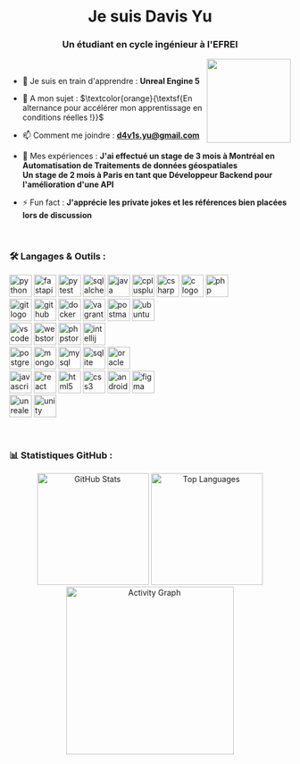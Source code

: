<h1 align="center">Je suis Davis Yu</h1>
<h3 align="center">Un étudiant en cycle ingénieur à l'EFREI</h3>
<img align="right" height="150" src="https://media1.tenor.com/m/Z67_jUyzvicAAAAd/bocchi-the-rock-futari-gotoh.gif"  />
&nbsp;

- 🌱 Je suis en train d'apprendre : **Unreal Engine 5** 

- 💬 A mon sujet : $\textcolor{orange}{\textsf{En alternance pour accélérer mon apprentissage en conditions réelles !}}$ 

- 📫 Comment me joindre : **d4v1s.yu@gmail.com**

- 📄 Mes expériences : **J'ai effectué un stage de 3 mois à Montréal en Automatisation de Traitements de données géospatiales**  
**Un stage de 2 mois à Paris en tant que Développeur Backend pour l'amélioration d'une API**

- ⚡ Fun fact : **J'apprécie les private jokes et les références bien placées lors de discussion**

&nbsp;

<h3 align="left">🛠️ Langages & Outils :</h3>
<div align="left"> 
  <img src="https://cdn.jsdelivr.net/gh/devicons/devicon/icons/python/python-original.svg" height="40" alt="python logo" /> 
  <img src="https://cdn.jsdelivr.net/gh/devicons/devicon/icons/fastapi/fastapi-original.svg" height="40" alt="fastapi logo" /> 
  <img src="https://cdn.jsdelivr.net/gh/devicons/devicon/icons/pytest/pytest-original.svg" height="40" alt="pytest logo" /> 
  <img src="https://cdn.jsdelivr.net/gh/devicons/devicon/icons/sqlalchemy/sqlalchemy-original.svg" height="40" alt="sqlalchemy logo" /> 
  <img src="https://cdn.jsdelivr.net/gh/devicons/devicon/icons/java/java-original.svg" height="40" alt="java logo" /> 
  <img src="https://cdn.jsdelivr.net/gh/devicons/devicon/icons/cplusplus/cplusplus-original.svg" height="40" alt="cplusplus logo" /> 
  <img src="https://cdn.jsdelivr.net/gh/devicons/devicon/icons/csharp/csharp-original.svg" height="40" alt="csharp logo" /> 
  <img src="https://cdn.jsdelivr.net/gh/devicons/devicon/icons/c/c-original.svg" height="40" alt="c logo" />
  <img src="https://cdn.jsdelivr.net/gh/devicons/devicon/icons/php/php-original.svg" height="40" alt="php logo" /> 
</div>

<div align="left">
  <img src="https://cdn.jsdelivr.net/gh/devicons/devicon/icons/git/git-original.svg" height="40" alt="git logo" />
  <img src="https://cdn.jsdelivr.net/gh/devicons/devicon/icons/github/github-original.svg" height="40" alt="github logo" />
  <img src="https://cdn.jsdelivr.net/gh/devicons/devicon/icons/docker/docker-original.svg" height="40" alt="docker logo" />
  <img src="https://cdn.jsdelivr.net/gh/devicons/devicon/icons/vagrant/vagrant-original.svg" height="40" alt="vagrant logo" />
  <img src="https://cdn.simpleicons.org/postman/FF6C37" height="40" alt="postman logo" />
  <img src="https://cdn.simpleicons.org/ubuntu/E95420" height="40" alt="ubuntu logo" />
</div>

<div align="left">
  <img src="https://cdn.jsdelivr.net/gh/devicons/devicon/icons/vscode/vscode-original.svg" height="40" alt="vscode logo" />
  <img src="https://cdn.jsdelivr.net/gh/devicons/devicon/icons/webstorm/webstorm-original.svg" height="40" alt="webstorm logo" />
  <img src="https://cdn.jsdelivr.net/gh/devicons/devicon/icons/phpstorm/phpstorm-original.svg" height="40" alt="phpstorm logo" />
  <img src="https://cdn.jsdelivr.net/gh/devicons/devicon/icons/intellij/intellij-original.svg" height="40" alt="intellij logo" />
</div>

<div align="left">
  <img src="https://cdn.jsdelivr.net/gh/devicons/devicon/icons/postgresql/postgresql-original.svg" height="40" alt="postgresql logo" />
  <img src="https://cdn.jsdelivr.net/gh/devicons/devicon/icons/mongodb/mongodb-original.svg" height="40" alt="mongodb logo" />
  <img src="https://cdn.jsdelivr.net/gh/devicons/devicon/icons/mysql/mysql-original.svg" height="40" alt="mysql logo" />
  <img src="https://cdn.jsdelivr.net/gh/devicons/devicon/icons/sqlite/sqlite-original.svg" height="40" alt="sqlite logo" />
  <img src="https://cdn.jsdelivr.net/gh/devicons/devicon/icons/oracle/oracle-original.svg" height="40" alt="oracle logo" />
</div>

<div align="left">
  <img src="https://cdn.jsdelivr.net/gh/devicons/devicon/icons/javascript/javascript-original.svg" height="40" alt="javascript logo" />
  <img src="https://cdn.jsdelivr.net/gh/devicons/devicon/icons/react/react-original.svg" height="40" alt="react logo" />
  <img src="https://cdn.jsdelivr.net/gh/devicons/devicon/icons/html5/html5-original.svg" height="40" alt="html5 logo" />
  <img src="https://cdn.jsdelivr.net/gh/devicons/devicon/icons/css3/css3-original.svg" height="40" alt="css3 logo"  />
  <img src="https://cdn.jsdelivr.net/gh/devicons/devicon/icons/android/android-original.svg" height="40" alt="android logo" />
  <img src="https://cdn.jsdelivr.net/gh/devicons/devicon/icons/figma/figma-original.svg" height="40" alt="figma logo" />
</div>

<div align="left">
  <img src="https://cdn.simpleicons.org/unrealengine/0E1128" height="40" alt="unrealengine logo" />
  <img src="https://cdn.jsdelivr.net/gh/devicons/devicon/icons/unity/unity-original.svg" height="40" alt="unity logo" />
</div>

&nbsp;

<h3 align="left">📊 Statistiques GitHub :</h3>

<div align="center">
  <img src="https://github-readme-stats.vercel.app/api?username=D4v1sYu&show_icons=true&include_all_commits=true&count_private=true&theme=dracula&hide_border=false" height="200" alt="GitHub Stats" />
  <img src="https://github-readme-stats.vercel.app/api/top-langs?username=D4v1sYu&layout=compact&langs_count=6&theme=dracula&hide_border=false" height="200" alt="Top Languages" />
</div>

<div align="center">
  <img src="https://github-readme-activity-graph.vercel.app/graph?username=D4v1sYu&radius=16&theme=react&area=true" height="300" alt="Activity Graph" />
</div>
